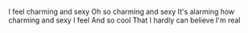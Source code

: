 I feel charming and sexy
Oh so charming and sexy
It's alarming how charming and sexy I feel
And so cool
That I hardly can believe I'm real

